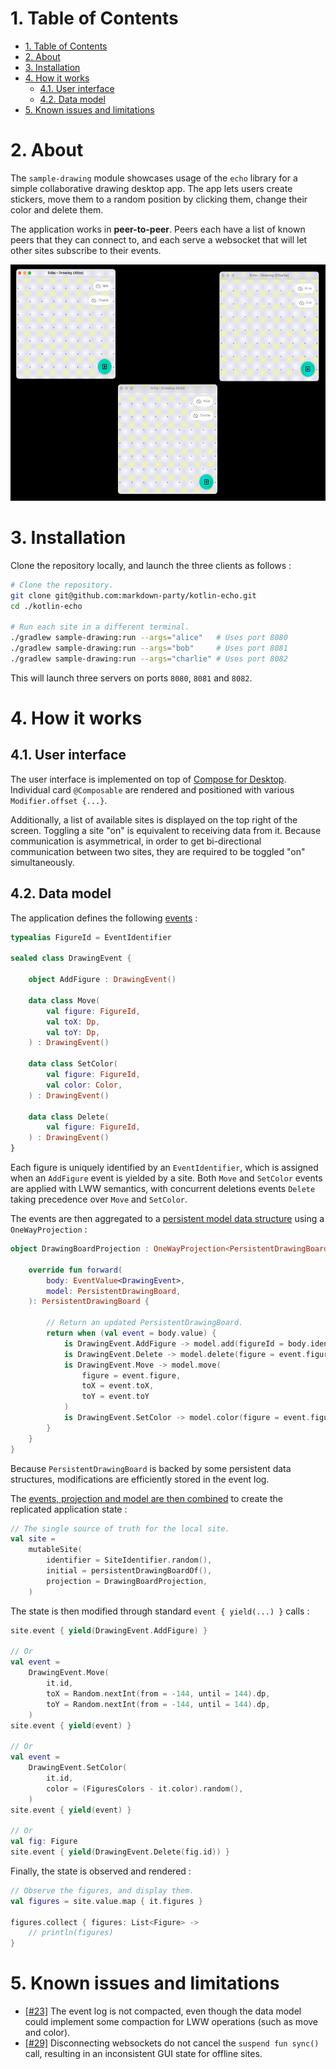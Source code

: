 # 1. Table of Contents

- [1. Table of Contents](#1-table-of-contents)
- [2. About](#2-about)
- [3. Installation](#3-installation)
- [4. How it works](#4-how-it-works)
  - [4.1. User interface](#41-user-interface)
  - [4.2. Data model](#42-data-model)
- [5. Known issues and limitations](#5-known-issues-and-limitations)

# 2. About

The `sample-drawing` module showcases usage of the `echo` library for a simple collaborative drawing
desktop app. The app lets users create stickers, move them to a random position by clicking them,
change their color and delete them.

The application works in **peer-to-peer**. Peers each have a list of known peers that they can
connect to, and each serve a websocket that will let other sites subscribe to their events.

![Usage demonstration](../assets/sample-drawing.gif)

# 3. Installation

Clone the repository locally, and launch the three clients as follows :

```bash
# Clone the repository.
git clone git@github.com:markdown-party/kotlin-echo.git
cd ./kotlin-echo

# Run each site in a different terminal.
./gradlew sample-drawing:run --args="alice"   # Uses port 8080
./gradlew sample-drawing:run --args="bob"     # Uses port 8081
./gradlew sample-drawing:run --args="charlie" # Uses port 8082
```

This will launch three servers on ports `8080`, `8081` and `8082`.

# 4. How it works

## 4.1. User interface

The user interface is implemented on top
of [Compose for Desktop](https://github.com/JetBrains/compose-jb). Individual card `@Composable` are
rendered and positioned with various `Modifier.offset {...}`.

Additionally, a list of available sites is displayed on the top right of the screen. Toggling a
site "on" is equivalent to receiving data from it. Because communication is asymmetrical, in order
to get bi-directional communication between two sites, they are required to be toggled "on"
simultaneously.

## 4.2. Data model

The application defines the
following [events](src/main/kotlin/io/github/alexandrepiveteau/echo/samples/drawing/data/model/DrawingEvent.kt) :

```kotlin
typealias FigureId = EventIdentifier

sealed class DrawingEvent {

    object AddFigure : DrawingEvent()

    data class Move(
        val figure: FigureId,
        val toX: Dp,
        val toY: Dp,
    ) : DrawingEvent()

    data class SetColor(
        val figure: FigureId,
        val color: Color,
    ) : DrawingEvent()

    data class Delete(
        val figure: FigureId,
    ) : DrawingEvent()
}
```

Each figure is uniquely identified by an `EventIdentifier`, which is assigned when an `AddFigure`
event is yielded by a site. Both `Move` and `SetColor` events are applied with LWW semantics, with
concurrent deletions events `Delete` taking precedence over `Move` and `SetColor`.

The events are then aggregated to
a [persistent model data structure](src/main/kotlin/io/github/alexandrepiveteau/echo/samples/drawing/data/model/DrawingBoard.kt)
using a `OneWayProjection` :

```kotlin
object DrawingBoardProjection : OneWayProjection<PersistentDrawingBoard, EventValue<DrawingEvent>> {

    override fun forward(
        body: EventValue<DrawingEvent>,
        model: PersistentDrawingBoard,
    ): PersistentDrawingBoard {

        // Return an updated PersistentDrawingBoard.
        return when (val event = body.value) {
            is DrawingEvent.AddFigure -> model.add(figureId = body.identifier)
            is DrawingEvent.Delete -> model.delete(figure = event.figure)
            is DrawingEvent.Move -> model.move(
                figure = event.figure,
                toX = event.toX,
                toY = event.toY
            )
            is DrawingEvent.SetColor -> model.color(figure = event.figure, color = event.color)
        }
    }
}
```

Because `PersistentDrawingBoard` is backed by some persistent data structures, modifications are
efficiently stored in the event log.

The [events, projection and model are then combined](src/main/kotlin/io/github/alexandrepiveteau/echo/samples/drawing/main.kt)
to create the replicated application state :

```kotlin
// The single source of truth for the local site.
val site =
    mutableSite(
        identifier = SiteIdentifier.random(),
        initial = persistentDrawingBoardOf(),
        projection = DrawingBoardProjection,
    )
```

The state is then modified through standard `event { yield(...) }` calls :

```kotlin
site.event { yield(DrawingEvent.AddFigure) }

// Or
val event =
    DrawingEvent.Move(
        it.id,
        toX = Random.nextInt(from = -144, until = 144).dp,
        toY = Random.nextInt(from = -144, until = 144).dp,
    )
site.event { yield(event) }

// Or
val event =
    DrawingEvent.SetColor(
        it.id,
        color = (FiguresColors - it.color).random(),
    )
site.event { yield(event) }

// Or
val fig: Figure
site.event { yield(DrawingEvent.Delete(fig.id)) }
```

Finally, the state is observed and rendered :

```kotlin
// Observe the figures, and display them.
val figures = site.value.map { it.figures }

figures.collect { figures: List<Figure> ->
    // println(figures)
}
```

# 5. Known issues and limitations

- [[#23]](https://github.com/markdown-party/kotlin-echo/issues/23) The event log is not compacted,
  even though the data model could implement some compaction for LWW operations (such as move and
  color).
- [[#29]](https://github.com/markdown-party/kotlin-echo/issues/29) Disconnecting websockets do not
  cancel the `suspend fun sync()` call, resulting in an inconsistent GUI state for offline sites.
